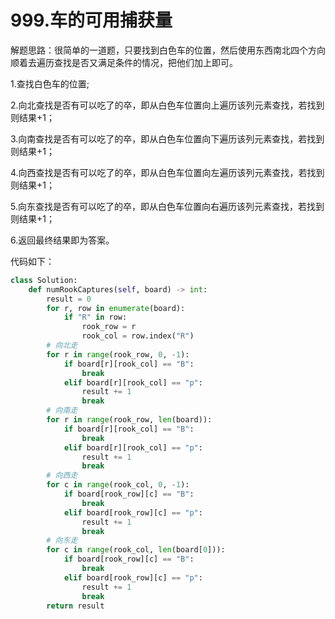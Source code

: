 # 999.车的可用捕获量

解题思路：很简单的一道题，只要找到白色车的位置，然后使用东西南北四个方向顺着去遍历查找是否又满足条件的情况，把他们加上即可。

1.查找白色车的位置;

2.向北查找是否有可以吃了的卒，即从白色车位置向上遍历该列元素查找，若找到则结果+1；

3.向南查找是否有可以吃了的卒，即从白色车位置向下遍历该列元素查找，若找到则结果+1；

4.向西查找是否有可以吃了的卒，即从白色车位置向左遍历该列元素查找，若找到则结果+1；

5.向东查找是否有可以吃了的卒，即从白色车位置向右遍历该列元素查找，若找到则结果+1；

6.返回最终结果即为答案。

代码如下：

```python
class Solution:
    def numRookCaptures(self, board) -> int:
        result = 0
        for r, row in enumerate(board):
            if "R" in row:
                rook_row = r
                rook_col = row.index("R")
        # 向北走
        for r in range(rook_row, 0, -1):
            if board[r][rook_col] == "B":
                break
            elif board[r][rook_col] == "p":
                result += 1
                break
        # 向南走
        for r in range(rook_row, len(board)):
            if board[r][rook_col] == "B":
                break
            elif board[r][rook_col] == "p":
                result += 1
                break
        # 向西走
        for c in range(rook_col, 0, -1):
            if board[rook_row][c] == "B":
                break
            elif board[rook_row][c] == "p":
                result += 1
                break
        # 向东走
        for c in range(rook_col, len(board[0])):
            if board[rook_row][c] == "B":
                break
            elif board[rook_row][c] == "p":
                result += 1
                break
        return result
```